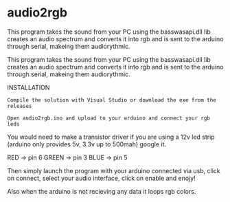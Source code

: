 # audio2rgb
This program takes the sound from your PC using the basswasapi.dll lib creates an audio spectrum and converts it into rgb and is sent to the arduino through serial, makeing them audiorythmic.

This program takes the sound from your PC using the basswasapi.dll lib creates an audio spectrum and converts it into rgb and is sent to the arduino through serial, makeing them audiorythmic.

INSTALLATION

    Compile the solution with Visual Studio or download the exe from the releases

    Open audio2rgb.ino and upload to your arduino and connect your rgb leds

You would need to make a transistor driver if you are using a 12v led strip (arduino only provides 5v, 3.3v up to 500mah) google it.

   RED    -> pin 6
   GREEN  -> pin 3
   BLUE   -> pin 5

Then simply launch the program with your arduino connected via usb, click on connect, select your audio interface, click on enable and enojy!

Also when the arduino is not recieving any data it loops rgb colors.
